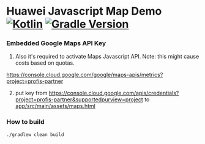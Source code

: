 # Huawei Javascript Map Demo  [![Kotlin](https://img.shields.io/badge/kotlin-1.4.21-green.svg)](https://kotlinlang.org/) [![Gradle Version](https://img.shields.io/badge/gradle-6.8.1-green.svg)](https://docs.gradle.org/current/release-notes)

### Embedded Google Maps API Key

1) Also it's required to activate Maps Javascript API. Note: this might cause costs based on quotas.

https://console.cloud.google.com/google/maps-apis/metrics?project=profis-partner

2) put key from https://console.cloud.google.com/apis/credentials?project=profis-partner&supportedpurview=project
to [app/src/main/assets/maps.html](app/src/main/assets/maps.html)

### How to build

    ./gradlew clean build